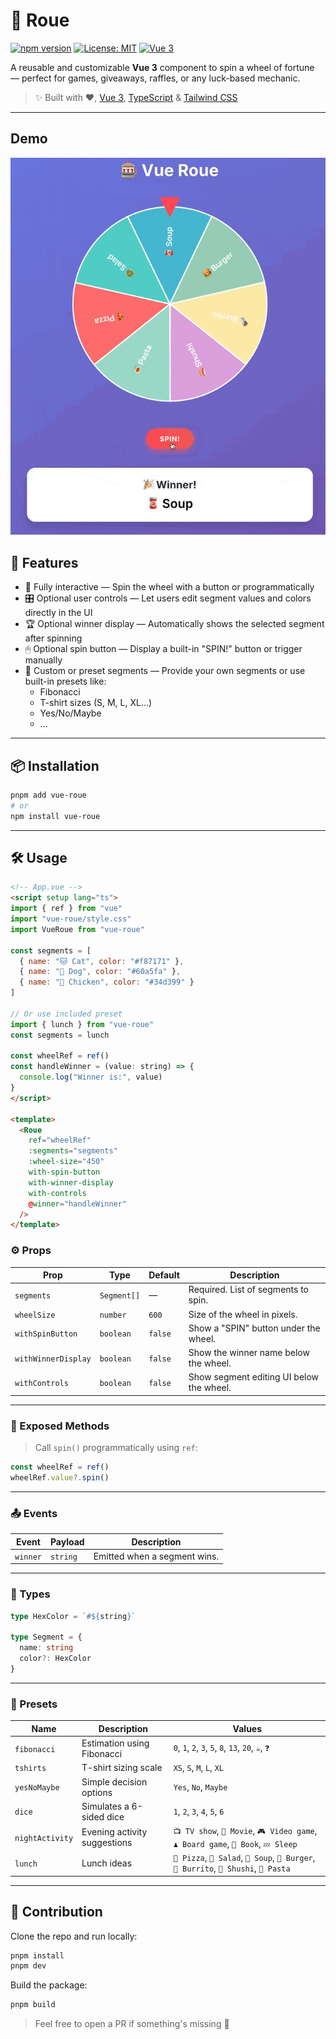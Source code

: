 # 🎡 Roue

[![npm version](https://img.shields.io/npm/v/wheel-of-fortune.svg?style=flat-square)](https://www.npmjs.com/package/wheel-of-fortune)
[![License: MIT](https://img.shields.io/badge/license-MIT-blue.svg)](./LICENSE)
[![Vue 3](https://img.shields.io/badge/vue-3.x-brightgreen.svg)](https://vuejs.org/)

A reusable and customizable **Vue 3** component to spin a wheel of fortune — perfect for games, giveaways, raffles, or any luck-based mechanic.

> ✨ Built with ❤️, [Vue 3](https://vuejs.org/), [TypeScript](https://www.typescriptlang.org/) & [Tailwind CSS](https://tailwindcss.com/)

---

## Demo

![Vue Roue Demo](./demo.gif)

## 🚀 Features

- 🎯 Fully interactive — Spin the wheel with a button or programmatically
- 🎛 Optional user controls — Let users edit segment values and colors directly in the UI
- 🏆 Optional winner display — Automatically shows the selected segment after spinning
- 🖱 Optional spin button — Display a built-in "SPIN!" button or trigger manually
- 🎨 Custom or preset segments — Provide your own segments or use built-in presets like:
  - Fibonacci
  - T-shirt sizes (S, M, L, XL…)
  - Yes/No/Maybe
  - ...

---

## 📦 Installation

```bash
pnpm add vue-roue
# or
npm install vue-roue
```
---

## 🛠 Usage

```html
<!-- App.vue -->
<script setup lang="ts">
import { ref } from "vue"
import "vue-roue/style.css"
import VueRoue from "vue-roue"

const segments = [
  { name: "🐱 Cat", color: "#f87171" },
  { name: "🐶 Dog", color: "#60a5fa" },
  { name: "🐔 Chicken", color: "#34d399" }
]

// Or use included preset
import { lunch } from "vue-roue"
const segments = lunch

const wheelRef = ref()
const handleWinner = (value: string) => {
  console.log("Winner is:", value)
}
</script>

<template>
  <Roue
    ref="wheelRef"
    :segments="segments"
    :wheel-size="450"
    with-spin-button
    with-winner-display
    with-controls
    @winner="handleWinner"
  />
</template>
```

### ⚙️ Props

| Prop                | Type        | Default | Description                              |
| ------------------- | ----------- | ------- | ---------------------------------------- |
| `segments`          | `Segment[]` | —       | Required. List of segments to spin.      |
| `wheelSize`         | `number`    | `600`   | Size of the wheel in pixels.             |
| `withSpinButton`    | `boolean`   | `false` | Show a "SPIN" button under the wheel.    |
| `withWinnerDisplay` | `boolean`   | `false` | Show the winner name below the wheel.    |
| `withControls`      | `boolean`   | `false` | Show segment editing UI below the wheel. |

---

### 🔁 Exposed Methods

> Call `spin()` programmatically using `ref`:

```ts
const wheelRef = ref()
wheelRef.value?.spin()
```

---

### 📤 Events

| Event    | Payload  | Description                  |
| -------- | -------- | ---------------------------- |
| `winner` | `string` | Emitted when a segment wins. |

---

### 🧩 Types
```ts
type HexColor = `#${string}`

type Segment = {
  name: string
  color?: HexColor
}
```

---

### 🎨 Presets

| Name            | Description                  | Values                                                                                |
| --------------- | ---------------------------- | ------------------------------------------------------------------------------------- |
| `fibonacci`     | Estimation using Fibonacci   | `0`, `1`, `2`, `3`, `5`, `8`, `13`, `20`, `☕`, `❓`                                    |
| `tshirts`       | T-shirt sizing scale         | `XS`, `S`, `M`, `L`, `XL`                                                             |
| `yesNoMaybe`    | Simple decision options      | `Yes`, `No`, `Maybe`                                                                  |
| `dice`          | Simulates a 6-sided dice     | `1`, `2`, `3`, `4`, `5`, `6`                                                          |
| `nightActivity` | Evening activity suggestions | `📺 TV show`, `🎥 Movie`, `🎮 Video game`, `♟️ Board game`, `📖 Book`, `💤 Sleep`     |
| `lunch`         | Lunch ideas                  | `🍕 Pizza`, `🥗 Salad`, `🥫 Soup`, `🍔 Burger`, `🌯 Burrito`, `🍣 Shushi`, `🍝 Pasta` |


---

## 👥 Contribution

Clone the repo and run locally:
```bash
pnpm install
pnpm dev
```

Build the package:
```bash
pnpm build
````

> Feel free to open a PR if something's missing 🙏
